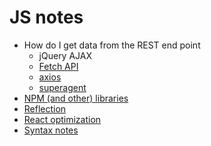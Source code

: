 # JS notes

* How do I get data from the REST end point
    * jQuery AJAX
    * [Fetch API](https://developer.mozilla.org/en-US/docs/Web/API/Fetch_API)
    * [axios](https://www.npmjs.com/package/axios)
    * [superagent](https://www.npmjs.com/package/superagent)
* [NPM (and other) libraries](https://github.com/awesome1888/tech-insights/blob/master/articles/js-notes/npm-libraries.md)
* [Reflection](https://github.com/awesome1888/tech-insights/blob/master/articles/js-notes/reflection.md)
* [React optimization](https://github.com/awesome1888/tech-insights/blob/master/articles/js-notes/react-optimization.md)
* [Syntax notes](https://github.com/awesome1888/tech-insights/blob/master/articles/js-notes/syntax-notes.md)
